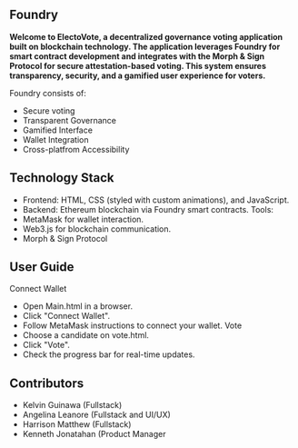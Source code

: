 ## Foundry

**Welcome to ElectoVote, a decentralized governance voting application built on blockchain technology. The application leverages Foundry for smart contract development and integrates with the Morph & Sign Protocol for secure attestation-based voting. This system ensures transparency, security, and a gamified user experience for voters.**

Foundry consists of:

-   Secure voting
-   Transparent Governance
-   Gamified Interface
-   Wallet Integration
-   Cross-platfrom Accessibility

## Technology Stack

- Frontend: HTML, CSS (styled with custom animations), and JavaScript.
- Backend: Ethereum blockchain via Foundry smart contracts.
Tools:
- MetaMask for wallet interaction.
- Web3.js for blockchain communication.
- Morph & Sign Protocol 

## User Guide
Connect Wallet
- Open Main.html in a browser.
- Click "Connect Wallet".
- Follow MetaMask instructions to connect your wallet.
Vote
- Choose a candidate on vote.html.
- Click "Vote".
- Check the progress bar for real-time updates.

## Contributors
- Kelvin Guinawa (Fullstack)
- Angelina Leanore (Fullstack and UI/UX)
- Harrison Matthew (Fullstack)
- Kenneth Jonatahan (Product Manager

